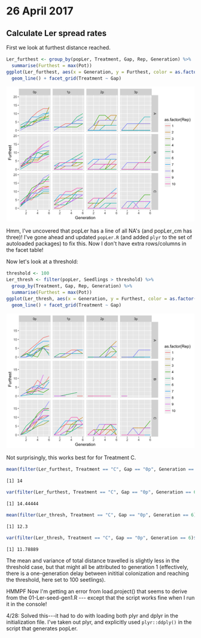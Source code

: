 # 26 April 2017




## Calculate Ler spread rates
First we look at furthest distance reached.

```r
Ler_furthest <- group_by(popLer, Treatment, Gap, Rep, Generation) %>%
  summarise(Furthest = max(Pot))
ggplot(Ler_furthest, aes(x = Generation, y = Furthest, color = as.factor(Rep))) +
  geom_line() + facet_grid(Treatment ~ Gap)
```

<img src="2017-04-26_files/figure-html/furthest-1.png" width="672" />

Hmm, I've uncovered that popLer has a line of all NA's (and popLer_cm has three)! I've gone ahead and updated `popLer.R` (and added `plyr` to the set of autoloaded packages) to fix this. Now I don't have extra rows/columns in the facet table!

Now let's look at a threshold:

```r
threshold <- 100
Ler_thresh <- filter(popLer, Seedlings > threshold) %>%
  group_by(Treatment, Gap, Rep, Generation) %>%
  summarise(Furthest = max(Pot))
ggplot(Ler_thresh, aes(x = Generation, y = Furthest, color = as.factor(Rep))) +
  geom_line() + facet_grid(Treatment ~ Gap)
```

<img src="2017-04-26_files/figure-html/threshold-1.png" width="672" />

Not surprisingly, this works best for for Treatment C. 


```r
mean(filter(Ler_furthest, Treatment == "C", Gap == "0p", Generation == 6)$Furthest)
```

```
[1] 14
```

```r
var(filter(Ler_furthest, Treatment == "C", Gap == "0p", Generation == 6)$Furthest)
```

```
[1] 14.44444
```

```r
mean(filter(Ler_thresh, Treatment == "C", Gap == "0p", Generation == 6)$Furthest)
```

```
[1] 12.3
```

```r
var(filter(Ler_thresh, Treatment == "C", Gap == "0p", Generation == 6)$Furthest)
```

```
[1] 11.78889
```

The mean and variance of total distance travelled is slightly less in the threshold case, but that might all be attributed to generation 1 (effectively, there is a one-generation delay between inititial colonization and reaching the threshold, here set to 100 seetlings).

HMMPF Now I'm getting an error from load.project() that seems to derive from the 01-Ler-seed-gen1.R --- except that the script works fine when I run it in the console!

4/28: Solved this---it had to do with loading both plyr and dplyr in the initialization file. I've taken out plyr, and explicitly used `plyr::ddply()` in the script that generates popLer.
